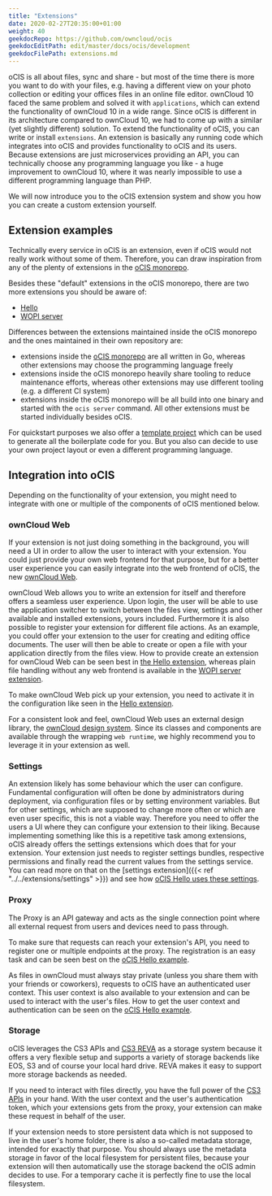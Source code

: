 ```yaml
---
title: "Extensions"
date: 2020-02-27T20:35:00+01:00
weight: 40
geekdocRepo: https://github.com/owncloud/ocis
geekdocEditPath: edit/master/docs/ocis/development
geekdocFilePath: extensions.md
---
```


oCIS is all about files, sync and share - but most of the time there is more you want to do with your files, e.g. having a different view on your photo collection or editing your offices files in an online file editor. ownCloud 10 faced the same problem and solved it with `applications`, which can extend the functionality of ownCloud 10 in a wide range. Since oCIS is different in its architecture compared to ownCloud 10, we had to come up with a similar (yet slightly different) solution. To extend the functionality of oCIS, you can write or install `extensions`. An extension is basically any running code which integrates into oCIS and provides functionality to oCIS and its users. Because extensions are just microservices providing an API, you can technically choose any programming language you like - a huge improvement to ownCloud 10, where it was nearly impossible to use a different programming language than PHP.

We will now introduce you to the oCIS extension system and show you how you can create a custom extension yourself.

## Extension examples

Technically every service in oCIS is an extension, even if oCIS would not really work without some of them. Therefore, you can draw inspiration from any of the plenty of extensions in the [oCIS monorepo](https://github.com/owncloud/ocis).

Besides these "default" extensions in the oCIS monorepo, there are two more extensions you should be aware of:

- [Hello](https://github.com/owncloud/ocis-hello)
- [WOPI server](https://github.com/owncloud/ocis-wopiserver)

Differences between the extensions maintained inside the oCIS monorepo and the ones maintained in their own repository are:

- extensions inside the [oCIS monorepo](https://github.com/owncloud/ocis) are all written in Go, whereas other extensions may choose the programming language freely
- extensions inside the oCIS monorepo heavily share tooling to reduce maintenance efforts, whereas other extensions may use different tooling (e.g. a different CI system)
- extensions inside the oCIS monorepo will be all build into one binary and started with the `ocis server` command. All other extensions must be started individually besides oCIS.


For quickstart purposes we also offer a [template project](https://github.com/owncloud/boilr-ocis-extension) which can be used to generate all the boilerplate code for you. But you also can decide to use your own project layout or even a different programming language.


## Integration into oCIS

Depending on the functionality of your extension, you might need to integrate with one or multiple of the components of oCIS mentioned below.

### ownCloud Web

If your extension is not just doing something in the background, you will need a UI in order to allow the user to interact with your extension. You could just provide your own web frontend for that purpose, but for a better user experience you can easily integrate into the web frontend of oCIS, the new [ownCloud Web](https://github.com/owncloud/web).

ownCloud Web allows you to write an extension for itself and therefore offers a seamless user experience. Upon login, the user will be able to use the application switcher to switch between the files view, settings and other available and installed extensions, yours included. Furthermore it is also possible to register your extension for different file actions. As an example, you could offer your extension to the user for creating and editing office documents. The user will then be able to create or open a file with your application directly from the files view. How to provide create an extension for ownCloud Web can be seen best in [the Hello extension](https://github.com/owncloud/ocis-hello/blob/master/ui/app.js), whereas plain file handling without any web frontend is available in the [WOPI server extension](https://github.com/owncloud/ocis-wopiserver/blob/master/ui/app.js).

To make ownCloud Web pick up your extension, you need to activate it in the configuration like seen in the [Hello extension](https://owncloud.dev/extensions/ocis_hello/running/#configure-and-start-ocis).

For a consistent look and feel, ownCloud Web uses an external design library, the [ownCloud design system](https://github.com/owncloud/owncloud-design-system). Since its classes and components are available through the wrapping `web runtime`, we highly recommend you to leverage it in your extension as well.

### Settings

An extension likely has some behaviour which the user can configure. Fundamental configuration will often be done by administrators during deployment, via configuration files or by setting environment variables. But for other settings, which are supposed to change more often or which are even user specific, this is not a viable way. Therefore you need to offer the users a UI where they can configure your extension to their liking. Because implementing something like this is a repetitive task among extensions, oCIS already offers the settings extensions which does that for your extension. Your extension just needs to register settings bundles, respective permissions and finally read the current values from the settings service. You can read more on that on the [settings extension]({{< ref "../../extensions/settings" >}}) and see how [oCIS Hello uses these settings](https://owncloud.dev/extensions/ocis_hello/settings/).

### Proxy

The Proxy is an API gateway and acts as the single connection point where all external request from users and devices need to pass through.

To make sure that requests can reach your extension's API, you need to register one or multiple endpoints at the proxy. The registration is an easy task and can be seen best on the [oCIS Hello example](https://owncloud.dev/extensions/ocis_hello/running/#configure-and-start-ocis).

As files in ownCloud must always stay private (unless you share them with your friends or coworkers), requests to oCIS have an authenticated user context. This user context is also available to your extension and can be used to interact with the user's files. How to get the user context and authentication can be seen on the [oCIS Hello example](https://owncloud.dev/extensions/ocis_hello/settings/#account-uuid).

### Storage

oCIS leverages the CS3 APIs and [CS3 REVA](https://github.com/cs3org/reva) as a storage system because it offers a very flexible setup and supports a variety of storage backends like EOS, S3 and of course your local hard drive. REVA makes it easy to support more storage backends as needed.

If you need to interact with files directly, you have the full power of the [CS3 APIs](https://cs3org.github.io/cs3apis/) in your hand. With the user context and the user's authentication token, which your extensions gets from the proxy, your extension can make these request in behalf of the user.

If your extension needs to store persistent data which is not supposed to live in the user's home folder, there is also a so-called metadata storage, intended for exactly that purpose. You should always use the metadata storage in favor of the local filesystem for persistent files, because your extension will then automatically use the storage backend the oCIS admin decides to use. For a temporary cache it is perfectly fine to use the local filesystem.
